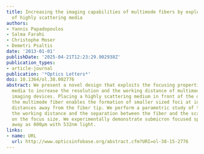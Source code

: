 ```yaml
---
title: Increasing the imaging capabilities of multimode fibers by exploiting the properties
  of highly scattering media
authors:
- Yannis Papadopoulos
- Salma Farahi
- Christophe Moser
- Demetri Psaltis
date: '2013-01-01'
publishDate: '2025-04-21T12:23:29.902938Z'
publication_types:
- article-journal
publication: '*Optics Letters*'
doi: 10.1364/ol.38.002776
abstract: We present a novel design that exploits the focusing properties of scattering
  media to increase the resolution and the working distance of multimode fiber based
  imaging devices. Placing a highly scattering medium in front of the distal tip of
  the multimode fiber enables the formation of smaller sized foci at increased working
  distances away from the fiber tip. We perform a parametric study of the effect of
  the working distance and the separation between the fiber and the scattering medium
  on the focus size. We experimentally demonstrate submicron focused spots as far
  away as 800μm with 532nm light.
links:
- name: URL
  url: http://www.opticsinfobase.org/abstract.cfm?URI=ol-38-15-2776
---
```

